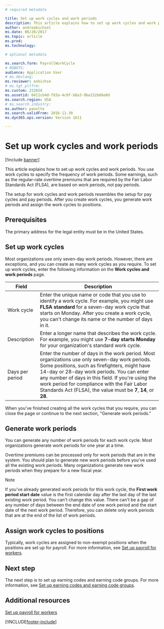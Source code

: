 ```yaml
---
# required metadata

title: Set up work cycles and work periods
description: This article explains how to set up work cycles and work periods.
author: andreabichsel
ms.date: 06/20/2017
ms.topic: article
ms.prod: 
ms.technology: 

# optional metadata

ms.search.form: PayrollWorkCycle
# ROBOTS: 
audience: Application User
# ms.devlang: 
ms.reviewer: anbichse
# ms.tgt_pltfrm: 
ms.custom: 222654
ms.assetid: 0411cb4d-f83a-4c0f-b8a3-9ba152b66e0d
ms.search.region: USA
# ms.search.industry: 
ms.author: panolte
ms.search.validFrom: 2016-11-30
ms.dyn365.ops.version: Version 1611

---
```


# Set up work cycles and work periods

[!include [banner](../../includes/banner.md)]

This article explains how to set up work cycles and work periods. You use work cycles to specify the frequency of work periods. Some earnings, such as the regular-rate overtime premiums that are required by the Fair Labor Standards Act (FLSA), are based on work periods, not pay periods.

The setup for work cycles and work periods resembles the setup for pay cycles and pay periods. After you create work cycles, you generate work periods and assign the work cycles to positions.

## Prerequisites

The primary address for the legal entity must be in the United States.

## Set up work cycles

Most organizations use only seven-day work periods. However, there are exceptions, and you can create as many work cycles as you require. To set up work cycles, enter the following information on the **Work cycles and work periods** page.

| Field           | Description |
|-----------------|-------------|
| Work cycle      | Enter the unique name or code that you use to identify a work cycle. For example, you might use **FLSA standard** for a seven-day work cycle that starts on Monday. After you create a work cycle, you can't change its name or the number of days in it. |
| Description     | Enter a longer name that describes the work cycle. For example, you might use **7-day starts Monday** for your organization's standard work cycle. |
| Days per period | Enter the number of days in the work period. Most organizations use only seven-day work periods. Some positions, such as firefighters, might have 14-day or 28-day work periods. You can enter any number of days in this field. If you're using the work period for compliance with the Fair Labor Standards Act (FLSA), the value must be **7**, **14**, or **28**. |

When you've finished creating all the work cycles that you require, you can close the page or continue to the next section, "Generate work periods."

## Generate work periods

You can generate any number of work periods for each work cycle. Most organizations generate work periods for one year at a time.

Overtime premiums can be processed only for work periods that are in the system. You should plan to generate new work periods before you've used all the existing work periods. Many organizations generate new work periods when they prepare for a new fiscal year.

> [!NOTE]
> If you've already generated work periods for this work cycle, the **First work period start date** value is the first calendar day after the last day of the last existing work period. You can't change this value. There can't be a gap of any number of days between the end date of one work period and the start date of the next work period. Therefore, you can delete only work periods that are at the end of the list of work periods.

## Assign work cycles to positions

Typically, work cycles are assigned to non-exempt positions when the positions are set up for payroll. For more information, see [Set up payroll for workers](noam-usa-worker-position-payroll-tasks.md).

## Next step

The next step is to set up earning codes and earning code groups. For more information, see [Set up earning codes and earning code groups](noam-usa-earning-code-group-tasks.md).

## Additional resources

[Set up payroll for workers](noam-usa-worker-position-payroll-tasks.md)


[!INCLUDE[footer-include](../../../../includes/footer-banner.md)]